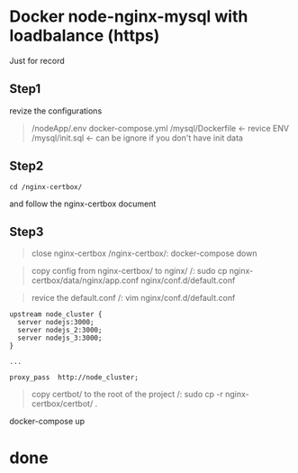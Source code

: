 # Docker node-nginx-mysql with loadbalance (https)

Just for record

## Step1

revize the configurations

> /nodeApp/.env
> docker-compose.yml 
> /mysql/Dockerfile  <- revice ENV
> /mysql/init.sql  <- can be ignore if you don't have init data


## Step2

```
cd /nginx-certbox/
``` 

and follow the nginx-certbox document

## Step3

> close nginx-certbox
/nginx-certbox/: docker-compose down

> copy config from nginx-certbox/ to nginx/
/: sudo cp nginx-certbox/data/nginx/app.conf nginx/conf.d/default.conf 

> revice the default.conf
/: vim nginx/conf.d/default.conf 
```
upstream node_cluster {
  server nodejs:3000;
  server nodejs_2:3000;
  server nodejs_3:3000;
}

...

proxy_pass  http://node_cluster;

```

> copy certbot/ to the root of the project
/: sudo cp -r nginx-certbox/certbot/ .

docker-compose up 

# done

